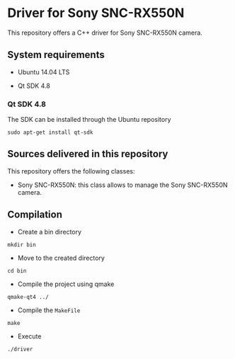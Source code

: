 # Driver for Sony SNC-RX550N

This repository offers a C++ driver for Sony SNC-RX550N camera.

## System requirements

* Ubuntu 14.04 LTS

* Qt SDK 4.8

### Qt SDK 4.8

The SDK can be installed through the Ubuntu repository

`sudo apt-get install qt-sdk`

## Sources delivered in this repository

This repository offers the following classes:

* Sony SNC-RX550N: this class allows to manage the Sony SNC-RX550N camera.

## Compilation

* Create a bin directory

`mkdir bin`

* Move to the created directory

`cd bin`
    
* Compile the project using qmake

`qmake-qt4 ../`

* Compile the `MakeFile`

`make`

* Execute

`./driver`

